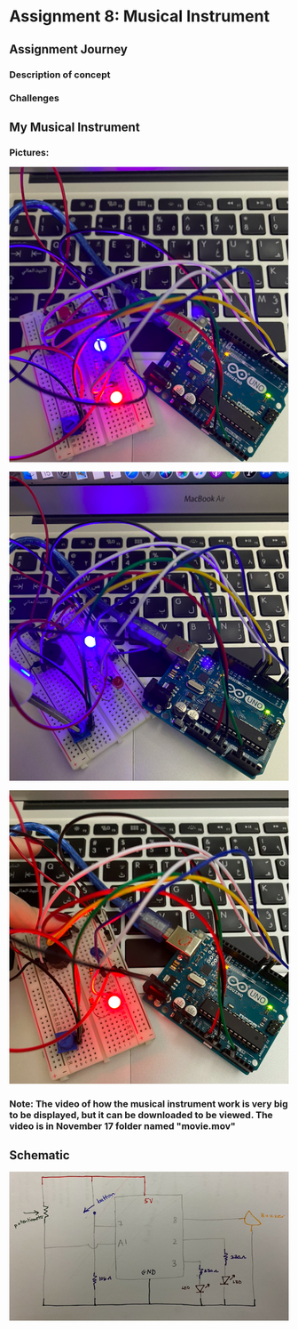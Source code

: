 # Assignment 8: Musical Instrument

## Assignment Journey

### Description of concept



### Challenges



## My Musical Instrument

### Pictures:

![](IMG1.png)

![](IMG2.png)

![](IMG3.png)

### Note: The video of how the musical instrument work is very big to be displayed, but it can be downloaded to be viewed. The video is in November 17 folder named "movie.mov"

## Schematic

![](IMG.png)
